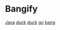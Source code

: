 # Bangify

[Java](https://www.graalvm.org/) [duck](https://en.wikipedia.org/wiki/Duck) [duck](https://en.wikipedia.org/wiki/Duck) [go](https://en.wikipedia.org/wiki/Go) [bang](https://duckduckgo.com/bangs)